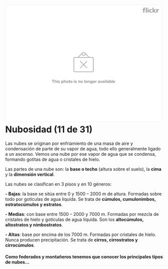 # ![Nubes](img/36450990_7dd571e38a.jpg)Nubosidad (11 de 31)

Las nubes se originan por enfriamiento de una masa de aire y condensación de parte de su vapor de agua, todo ello generalmente ligado a un ascenso. Vemos una nube por ese vapor de agua que se condensa, formando gotitas de agua o cristales de hielo.

Las partes de una nube son: la **base o techo** (altura sobre el suelo), la **cima** y la **dimensión vertical**.

Las nubes se clasifican en 3 pisos y en 10 géneros:

**\- Bajas**: la base se sitúa entre 0 y 1500 – 2000 m de altura. Formadas sobre todo por gotículas de agua líquida. Se trata de **cúmulos, cumulonimbos, estratocúmulos y estratos**.

**\- Medias**: con base entre 1500 – 2000 y 7000 m. Formadas por mezcla de cristales de hielo y gotículas de agua líquida. Son los **altocúmulos, altostratos y nimbostratos**.

**\- Altas**: base por encima de los 7000 m. Formadas por cristales de hielo. Nunca producen precipitación. Se trata de **cirros, cirrostratos y cirrocúmulos**.

#### Como federados y montañeros tenemos que conocer los principales tipos de nubes...  

